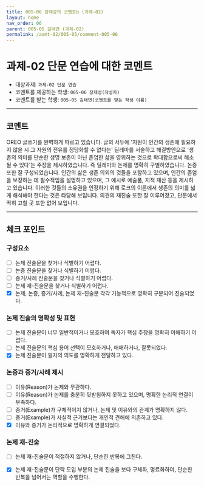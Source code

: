```yaml
---
title: 005-06 장제성의 코멘트b (과제-02) 
layout: home
nav_order: 06
parent: 005-05 김태연 (과제-02)
permalink: /asmt-02/005-05/comment-005-06
---
```


# 과제-02 단문 연습에 대한 코멘트

- 대상과제: `과제-02 단문 연습`
- 코멘트를 제공하는 학생: `005-06 장제성(작성자)` 
- 코멘트를 받는 학생: `005-05 김태연(코멘트를 받는 학생 이름)` 

---

## 코멘트

OREO 글쓰기를 완벽하게 따르고 있습니다. 글의 서두에 '자원이 인간의 생존에 필요하지 않을 시 그 자원의 전유를 정당화할 수 없다는' 딜레마를 서술하고 해결방안으로 '생존의 의미를 단순한 생명 보존이 아닌 존엄한 삶을 영위하는 것으로 확대함으로써 해소될 수 있다'는 주장을 제시하였습니다. 즉 딜레마와 논제를 명확히 구별하였습니다.
논증 또한 잘 구성되었습니다. 인간의 삶은 생존 의외의 것들을 포함하고 있으며, 인간의 존엄을 보장하는 데 필수적임을 설명하고 있으며, 그 예시로 예술품, 지적 재산 등을 제시하고 있습니다. 이러한 것들의 소유권을 인정하기 위해 로크의 이론에서 생존의 의미를 넓게 해석해야 한다는 것은 타당해 보입니다. 의견의 재진술 또한 잘 이루어졌고, 단문에서 딱히 고칠 곳 또한 없어 보입니다.

---

## 체크 포인트

### **구성요소**
- [ ] 논제 진술문을 찾거나 식별하기 어렵다.
- [ ] 논증 진술문을 찾거나 식별하기 어렵다.
- [ ] 증거/사례 진술문을 찾거나 식별하기 어렵다.
- [ ] 논제 재-진술문을 찾거나 식별하기 어렵다.
- [x] 논제, 논증, 증거/사례, 논제 재-진술문 각각 기능적으로 명확히 구분되어 진술되었다.

### **논제 진술의 명확성 및 표현**  
- [ ] 논제 진술문이 너무 일반적이거나 모호하여 독자가 핵심 주장을 명확히 이해하기 어렵다.  
- [ ] 논제 진술문의 핵심 용어 선택이 모호하거나, 애매하거나, 잘못되었다.  
- [x] 논제 진술문이 필자의 의도를 명확하게 전달하고 있다.  

### **논증과 증거/사례 제시**  
- [ ] 이유(Reason)가 논제와 무관하다.
- [ ] 이유(Reason)가 논제를 충분히 뒷받침하지 못하고 있으며, 명확한 논리적 연결이 부족하다.  
- [ ] 증거(Example)가 구체적이지 않거나, 논제 및 이유와의 관계가 명확하지 않다. 
- [ ] 증거(Example)가 사실적 근거보다는 개인적 견해에 의존하고 있다.  
- [x] 이유와 증거가 논리적으로 명확하게 연결되었다.  

### **논제 재-진술**  
- [ ] 논제 재-진술문이 적절하지 않거나, 단순한 반복에 그친다.   
- [x] 논제 재-진술문이 단락 도입 부분의 논제 진술을 보다 구체화, 명료화하여, 단순한 반복을 넘어서는 역할을 수행한다.  


